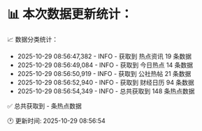 📊 本次数据更新统计：
==========================

📈 数据分类统计：
- 2025-10-29 08:56:47,382 - INFO - 获取到 热点资讯 19 条数据
- 2025-10-29 08:56:49,084 - INFO - 获取到 今日热点 14 条数据
- 2025-10-29 08:56:50,919 - INFO - 获取到 公社热帖 21 条数据
- 2025-10-29 08:56:52,940 - INFO - 获取到 财经日历 94 条数据
- 2025-10-29 08:56:54,349 - INFO - 总共获取到 148 条热点数据

✅ 总共获取到 - 条热点数据

🕐 更新时间: 2025-10-29 08:56:54
